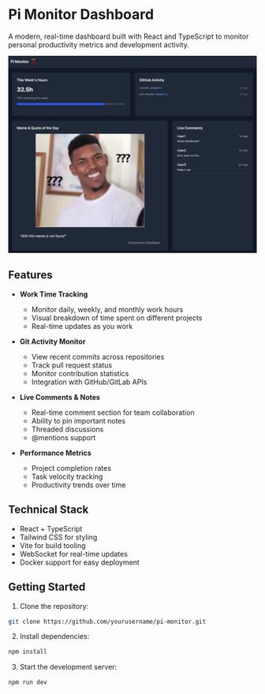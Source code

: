 # Pi Monitor Dashboard

A modern, real-time dashboard built with React and TypeScript to monitor personal productivity metrics and development activity.

![Dashboard Demo](./demo.png)

## Features

- **Work Time Tracking**

  - Monitor daily, weekly, and monthly work hours
  - Visual breakdown of time spent on different projects
  - Real-time updates as you work

- **Git Activity Monitor**

  - View recent commits across repositories
  - Track pull request status
  - Monitor contribution statistics
  - Integration with GitHub/GitLab APIs

- **Live Comments & Notes**

  - Real-time comment section for team collaboration
  - Ability to pin important notes
  - Threaded discussions
  - @mentions support

- **Performance Metrics**
  - Project completion rates
  - Task velocity tracking
  - Productivity trends over time

## Technical Stack

- React + TypeScript
- Tailwind CSS for styling
- Vite for build tooling
- WebSocket for real-time updates
- Docker support for easy deployment

## Getting Started

1. Clone the repository:

```bash
git clone https://github.com/yourusername/pi-monitor.git
```

2. Install dependencies:

```bash
npm install
```

3. Start the development server:

```bash
npm run dev
```
